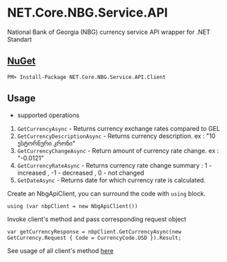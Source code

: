 # NET.Core.NBG.Service.API
National Bank of Georgia (NBG) currency service API wrapper for .NET Standart

## [NuGet](https://www.nuget.org/packages/NET.Core.NBG.Service.API.Client/1.0.0)

`PM> Install-Package NET.Core.NBG.Service.API.Client`   

## Usage

* supported operations
1. `GetCurrencyAsync` - Returns currency exchange rates compared to GEL
2. `GetCurrencyDescriptionAsync` - Returns currency description. ex : "10 ესტორნური კრონი"
3. `GetCurrencyChangeAsync`  - 	Return amount of currency rate change. ex : "-0.0121"
4. `GetCurrencyRateAsync` -  Returns currency rate change summary : 1 - increased , -1 - decreased , 0 - not changed
5. `GetDateAsync` - Returns date for which currency rate is calculated.

Create an NbgApiClient, you can surround the code with `using` block.

`using (var nbpClient = new NbgApiClient())`

Invoke client's method and pass corresponding request object

`var getCurrencyResponse = nbpClient.GetCurrencyAsync(new GetCurrency.Request { Code = CurrencyCode.USD }).Result;`

See usage of all client's method [here](https://github.com/tchelidze/NET.Core.NBG.Service.API/blob/master/NET.Core.NBG.Service.API.Example/Program.cs)
